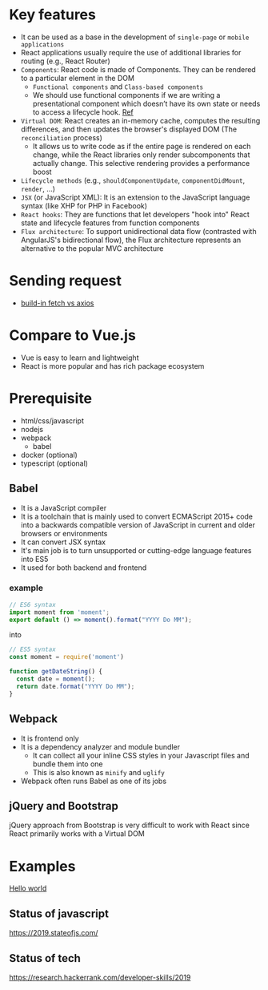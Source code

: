 # Key features

* It can be used as a base in the development of `single-page` or `mobile applications`
* React applications usually require the use of additional libraries for routing (e.g., React Router)
* `Components`: React code is made of Components. They can be rendered to a particular element in the DOM
  * `Functional components` and `Class-based components`
  * We should use functional components if we are writing a presentational component which doesn’t have its own state or needs to access a lifecycle hook. [Ref](https://djoech.medium.com/functional-vs-class-components-in-react-231e3fbd7108)
* `Virtual DOM`: React creates an in-memory cache, computes the resulting differences, and then updates the browser's displayed DOM (The `reconciliation` process)
  * It allows us to write code as if the entire page is rendered on each change, while the React libraries only render subcomponents that actually change. This selective rendering provides a performance boost
* `Lifecycle methods` (e.g., `shouldComponentUpdate`, `componentDidMount`, `render`, ...)
* `JSX` (or JavaScript XML): It is an extension to the JavaScript language syntax (like XHP for PHP in Facebook)
* `React hooks`: They are functions that let developers "hook into" React state and lifecycle features from function components
* `Flux architecture`: To support unidirectional data flow (contrasted with AngularJS's bidirectional flow), the Flux architecture represents an alternative to the popular MVC architecture

# Sending request
* [build-in fetch vs axios](https://blog.logrocket.com/axios-vs-fetch-best-http-requests/)

# Compare to Vue.js
* Vue is easy to learn and lightweight
* React is more popular and has rich package ecosystem

# Prerequisite
* html/css/javascript
* nodejs
* webpack
  * babel
* docker (optional)
* typescript (optional)

## Babel
* It is a JavaScript compiler
* It is a toolchain that is mainly used to convert ECMAScript 2015+ code into a backwards compatible version of JavaScript in current and older browsers or environments
* It can convert JSX syntax
* It's main job is to turn unsupported or cutting-edge language features into ES5
* It used for both backend and frontend

### example
```javascript
// ES6 syntax
import moment from 'moment';
export default () => moment().format("YYYY Do MM");
```

into 

```javascript
// ES5 syntax
const moment = require('moment')

function getDateString() {
  const date = moment();
  return date.format("YYYY Do MM");
}
```

## Webpack
* It is frontend only
* It is a dependency analyzer and module bundler
  * It can collect all your inline CSS styles in your Javascript files and bundle them into one
  * This is also known as `minify` and `uglify`
* Webpack often runs Babel as one of its jobs

## jQuery and Bootstrap
jQuery approach from Bootstrap is very difficult to work with React since React primarily works with a Virtual DOM

# Examples
[Hello world](https://github.com/HemingwayLee/sample-react-yarn)

## Status of javascript
https://2019.stateofjs.com/  

## Status of tech
https://research.hackerrank.com/developer-skills/2019 

